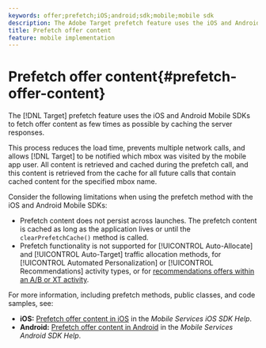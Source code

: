 ```yaml
---
keywords: offer;prefetch;iOS;android;sdk;mobile;mobile sdk
description: The Adobe Target prefetch feature uses the iOS and Android Mobile SDKs to fetch offer content as few times as possible by caching the server responses.
title: Prefetch offer content
feature: mobile implementation
---
```


# Prefetch offer content{#prefetch-offer-content}

The [!DNL Target] prefetch feature uses the iOS and Android Mobile SDKs to fetch offer content as few times as possible by caching the server responses.

This process reduces the load time, prevents multiple network calls, and allows [!DNL Target] to be notified which mbox was visited by the mobile app user. All content is retrieved and cached during the prefetch call, and this content is retrieved from the cache for all future calls that contain cached content for the specified mbox name.

Consider the following limitations when using the prefetch method with the iOS and Android Mobile SDKs:

* Prefetch content does not persist across launches. The prefetch content is cached as long as the application lives or until the `clearPrefetchCache()` method is called.
* Prefetch functionality is not supported for [!UICONTROL Auto-Allocate] and [!UICONTROL Auto-Target] traffic allocation methods, for [!UICONTROL Automated Personalization] or [!UICONTROL Recommendations] activity types, or for [recommendations offers within an A/B or XT activity](/help/c-recommendations/recommendations-as-an-offer.md).

For more information, including prefetch methods, public classes, and code samples, see:

* **iOS:**  [Prefetch offer content in iOS](https://experienceleague.adobe.com/docs/mobile-services/ios/target-ios/c-mob-target-prefetch-ios.html) in the *Mobile Services iOS SDK Help*. 
* **Android:**  [Prefetch offer content in Android](https://experienceleague.adobe.com/docs/mobile-services/android/target-android/c-mob-target-prefetch-android.html) in the *Mobile Services Android SDK Help*.
